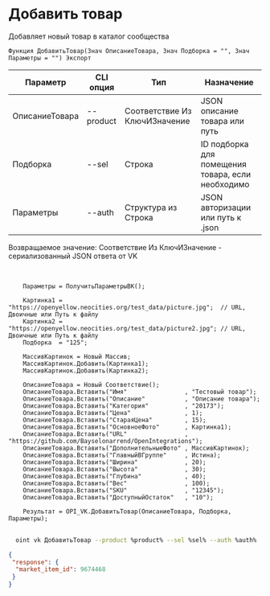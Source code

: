 ﻿---
sidebar_position: 4
---

# Добавить товар
 Добавляет новый товар в каталог сообщества



`Функция ДобавитьТовар(Знач ОписаниеТовара, Знач Подборка = "", Знач Параметры = "") Экспорт`

  | Параметр | CLI опция | Тип | Назначение |
  |-|-|-|-|
  | ОписаниеТовара | --product | Соответствие Из КлючИЗначение | JSON описание товара или путь |
  | Подборка | --sel | Строка | ID подборка для помещения товара, если необходимо |
  | Параметры | --auth | Структура из Строка | JSON авторизации или путь к .json |

  
  Возвращаемое значение:   Соответствие Из КлючИЗначение - сериализованный JSON ответа от VK

<br/>




```bsl title="Пример кода"
    Параметры = ПолучитьПараметрыВК();

    Картинка1 = "https://openyellow.neocities.org/test_data/picture.jpg";  // URL, Двоичные или Путь к файлу
    Картинка2 = "https://openyellow.neocities.org/test_data/picture2.jpg"; // URL, Двоичные или Путь к файлу
    Подборка  = "125";

    МассивКартинок = Новый Массив;
    МассивКартинок.Добавить(Картинка1);
    МассивКартинок.Добавить(Картинка2);

    ОписаниеТовара = Новый Соответствие();
    ОписаниеТовара.Вставить("Имя"                , "Тестовый товар");
    ОписаниеТовара.Вставить("Описание"           , "Описание товара");
    ОписаниеТовара.Вставить("Категория"          , "20173");
    ОписаниеТовара.Вставить("Цена"               , 1);
    ОписаниеТовара.Вставить("СтараяЦена"         , 15);
    ОписаниеТовара.Вставить("ОсновноеФото"       , Картинка1);
    ОписаниеТовара.Вставить("URL"                , "https://github.com/Bayselonarrend/OpenIntegrations");
    ОписаниеТовара.Вставить("ДополнительныеФото" , МассивКартинок);
    ОписаниеТовара.Вставить("ГлавныйВГруппе"     , Истина);
    ОписаниеТовара.Вставить("Ширина"             , 20);
    ОписаниеТовара.Вставить("Высота"             , 30);
    ОписаниеТовара.Вставить("Глубина"            , 40);
    ОписаниеТовара.Вставить("Вес"                , 100);
    ОписаниеТовара.Вставить("SKU"                , "12345");
    ОписаниеТовара.Вставить("ДоступныйОстаток"   , "10");

    Результат = OPI_VK.ДобавитьТовар(ОписаниеТовара, Подборка, Параметры);
```



```sh title="Пример команды CLI"
    
  oint vk ДобавитьТовар --product %product% --sel %sel% --auth %auth%

```

```json title="Результат"
{
 "response": {
  "market_item_id": 9674468
 }
}
```
